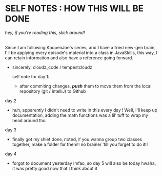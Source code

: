 # SELF NOTES : HOW THIS WILL BE DONE
###### hey, if you're reading this, stick around!

Since I am following KaupenJoe's series, and I have a fried new-gen brain, I'll be applying every episode's material into a class in JavaSkills, this way, I can retain information and also have a reference going forward.

- sincerely, cloudz_code / tempestcloudz

  self note for day 1:
  - after commiting changes, ***push*** them to move them from the local repository (git / intelliJ) to Github
 
day 2
- huh, apparently I didn't need to write in this every day ! Well, I'll keep up documentation, adding the math functions was a lil' tuff
  to wrap my head around tho.

day 3
- finally got my shiet done, noted, if you wanna group two classes together, make a folder for them!! no brainer 'till you forget to do it!!

day 4
- forgot to document yesterday lmfao, so day 5 will also be today hwaha, it was pretty good now that I think about it
